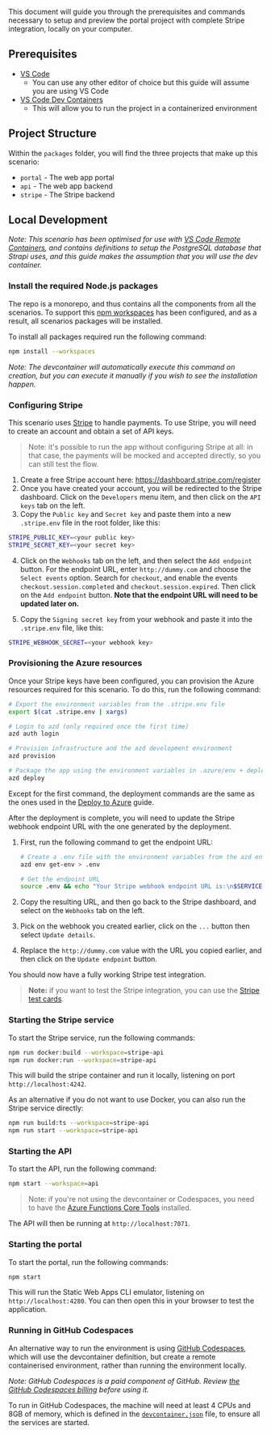 This document will guide you through the prerequisites and commands necessary to setup and preview the portal project with complete Stripe integration, locally on your computer.

## Prerequisites

- [VS Code](https://code.visualstudio.com/)
  - You can use any other editor of choice but this guide will assume you are using VS Code
- [VS Code Dev Containers](https://code.visualstudio.com/docs/remote/containers)
  - This will allow you to run the project in a containerized environment

## Project Structure

Within the `packages` folder, you will find the three projects that make up this scenario:

- `portal` - The web app portal
- `api` - The web app backend
- `stripe` - The Stripe backend

## Local Development

_Note: This scenario has been optimised for use with [VS Code Remote Containers](https://code.visualstudio.com/docs/remote/containers), and contains definitions to setup the PostgreSQL database that Strapi uses, and this guide makes the assumption that you will use the dev container._

### Install the required Node.js packages

The repo is a monorepo, and thus contains all the components from all the scenarios. To support this [npm workspaces](https://docs.npmjs.com/cli/using-npm/workspaces) has been configured, and as a result, all scenarios packages will be installed.

To install all packages required run the following command:

```bash
npm install --workspaces
```

_Note: The devcontainer will automatically execute this command on creation, but you can execute it manually if you wish to see the installation happen._

### Configuring Stripe

This scenario uses [Stripe](https://stripe.com) to handle payments. To use Stripe, you will need to create an account and obtain a set of API keys.

> Note: it's possible to run the app without configuring Stripe at all: in that case, the payments will be mocked and accepted directly, so you can still test the flow.

1. Create a free Stripe account here: https://dashboard.stripe.com/register
2. Once you have created your account, you will be redirected to the Stripe dashboard. Click on the `Developers` menu item, and then click on the `API keys` tab on the left.
3. Copy the `Public key` and `Secret key` and paste them into a new `.stripe.env` file in the root folder, like this:

```bash
STRIPE_PUBLIC_KEY=<your public key>
STRIPE_SECRET_KEY=<your secret key>
```

4. Click on the `Webhooks` tab on the left, and then select the `Add endpoint` button. For the endpoint URL, enter `http://dummy.com` and choose the `Select events` option. Search for `checkout`, and enable the events `checkout.session.completed` and `checkout.session.expired`. Then click on the `Add endpoint` button. **Note that the endpoint URL will need to be updated later on.**

5. Copy the `Signing secret key` from your webhook and paste it into the `.stripe.env` file, like this:

```bash
STRIPE_WEBHOOK_SECRET=<your webhook key>
```

### Provisioning the Azure resources

Once your Stripe keys have been configured, you can provision the Azure resources required for this scenario. To do this, run the following command:

```bash
# Export the environment variables from the .stripe.env file
export $(cat .stripe.env | xargs)

# Login to azd (only required once the first time)
azd auth login

# Provision infrastructure and the azd development environment
azd provision

# Package the app using the environment variables in .azure/env + deploy the code on Azure
azd deploy
```

Except for the first command, the deployment commands are the same as the ones used in the [Deploy to Azure](../README.md#deploy-to-azure) guide.

After the deployment is complete, you will need to update the Stripe webhook endpoint URL with the one generated by the deployment.

1. First, run the following command to get the endpoint URL:
    ```bash
    # Create a .env file with the environment variables from the azd environment
    azd env get-env > .env

    # Get the endpoint URL
    source .env && echo "Your Stripe webhook endpoint URL is:\n$SERVICE_STRIPE_URI/stripe-api/stripe/webhook"
    ```

2. Copy the resulting URL, and then go back to the Stripe dashboard, and select on the `Webhooks` tab on the left.
3. Pick on the webhook you created earlier, click on the `...` button then select `Update details`.
4. Replace the `http://dummy.com` value with the URL you copied earlier, and then click on the `Update endpoint` button.

You should now have a fully working Stripe test integration.

> **Note:** if you want to test the Stripe integration, you can use the [Stripe test cards](https://stripe.com/docs/testing#cards).

### Starting the Stripe service

To start the Stripe service, run the following commands:

```bash
npm run docker:build --workspace=stripe-api
npm run docker:run --workspace=stripe-api
```

This will build the stripe container and run it locally, listening on port `http://localhost:4242`.

As an alternative if you do not want to use Docker, you can also run the Stripe service directly:

```bash
npm run build:ts --workspace=stripe-api
npm run start --workspace=stripe-api
```

### Starting the API

To start the API, run the following command:

```bash
npm start --workspace=api
```

> Note: if you're not using the devcontainer or Codespaces, you need to have the [Azure Functions Core Tools](https://learn.microsoft.com/azure/azure-functions/functions-run-local?tabs=v4%2Cmacos%2Ccsharp%2Cportal%2Cbash#install-the-azure-functions-core-tools) installed.

The API will then be running at `http://localhost:7071`.

### Starting the portal

To start the portal, run the following commands:

```bash
npm start
```

This will run the Static Web Apps CLI emulator, listening on `http://localhost:4280`.
You can then open this in your browser to test the application.

### Running in GitHub Codespaces

An alternative way to run the environment is using [GitHub Codespaces](https://github.com/codespaces), which will use the devcontainer definition, but create a remote containerised environment, rather than running the environment locally.

_Note: GitHub Codespaces is a paid component of GitHub. Review [the GitHub Codespaces billing](https://docs.github.com/en/billing/managing-billing-for-github-codespaces/about-billing-for-github-codespaces) before using it._

To run in GitHub Codespaces, the machine will need at least 4 CPUs and 8GB of memory, which is defined in the [`devcontainer.json`](./.devcontainer/devcontainer.json) file, to ensure all the services are started.

